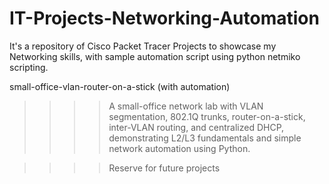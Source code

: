 # IT-Projects-Networking-Automation
It's a repository of Cisco Packet Tracer Projects to showcase my Networking skills, with sample automation script using python netmiko scripting.

small-office-vlan-router-on-a-stick (with automation)
>>>> A small-office network lab with VLAN segmentation, 802.1Q trunks, router-on-a-stick, 
>>>> inter-VLAN routing, and centralized DHCP, demonstrating L2/L3 fundamentals and
>>>> simple network automation using Python.

>>>>Reserve for future projects
